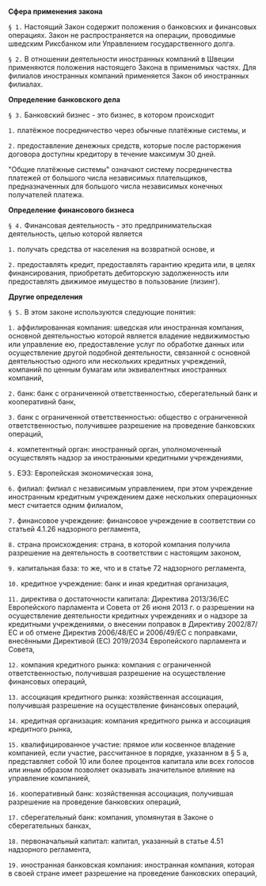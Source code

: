 **Сфера применения закона**

`§ 1.` Настоящий Закон содержит положения о банковских и финансовых операциях. Закон не распространяется на операции, проводимые шведским Риксбанком или Управлением государственного долга.

`§ 2.` В отношении деятельности иностранных компаний в Швеции применяются положения настоящего Закона в применимых частях. Для филиалов иностранных компаний применяется Закон об иностранных филиалах.

**Определение банковского дела**

`§ 3.` Банковский бизнес - это бизнес, в котором происходит

`1.` платёжное посредничество через обычные платёжные системы, и

`2.` предоставление денежных средств, которые после расторжения договора доступны кредитору в течение максимум 30 дней.

"Общие платёжные системы" означают систему посредничества платежей от большого числа независимых плательщиков, предназначенных для большого числа независимых конечных получателей платежа.

**Определение финансового бизнеса**

`§ 4.` Финансовая деятельность - это предпринимательская деятельность, целью которой является

`1.` получать средства от населения на возвратной основе, и

`2.` предоставлять кредит, предоставлять гарантию кредита или, в целях финансирования, приобретать дебиторскую задолженность или предоставлять движимое имущество в пользование (лизинг).

**Другие определения**

`§ 5.` В этом законе используются следующие понятия:

`1.` аффилированная компания: шведская или иностранная компания, основной деятельностью которой является владение недвижимостью или управление ею, предоставление услуг по обработке данных или осуществление другой подобной деятельности, связанной с основной деятельностью одного или нескольких кредитных учреждений, компаний по ценным бумагам или эквивалентных иностранных компаний,

`2.` банк: банк с ограниченной ответственностью, сберегательный банк и кооперативнй банк,

`3.` банк с ограниченной ответственностью: общество с ограниченной ответственностью, получившее разрешение на проведение банковских операций,

`4.` компетентный орган: иностранный орган, уполномоченный осуществлять надзор за иностранными кредитными учреждениями,

`5.` ЕЭЗ: Европейская экономическая зона,

`6.` филиал: филиал с независимым управлением, при этом учреждение иностранным кредитным учреждением даже нескольких операционных мест считается одним филиалом,

`7.` финансовое учреждение: финансовое учреждение в соответствии со статьей 4.1.26 надзорного регламента,

`8.` страна происхождения: страна, в которой компания получила разрешение на деятельность в соответствии с настоящим законом,

`9.` капитальная база: то же, что и в статье 72 надзорного регламента,

`10.` кредитное учреждение: банк и иная кредитная организация,

`11.` директива о достаточности капитала: Директива 2013/36/ЕС Европейского парламента и Совета от 26 июня 2013 г. о разрешении на осуществление деятельности кредитных учреждениях и о надзоре за кредитными учреждениями, о внесении поправок в Директиву 2002/87/ЕС и об отмене Директив 2006/48/ЕС и 2006/49/ЕС с поправками, внесёнными Директивой (ЕС) 2019/2034 Европейского парламента и Совета,

`12.` компания кредитного рынка: компания с ограниченной ответственностью, получившая разрешение на осуществление финансовых операций,

`13.` ассоциация кредитного рынка: хозяйственная ассоциация, получившая разрешение на осуществление финансовых операций,

`14.` кредитная организация: компания кредитного рынка и ассоциация кредитного рынка,

`15.` квалифицированное участие: прямое или косвенное владение компанией, если участие, рассчитанное в порядке, указанном в § 5 а, представляет собой 10 или более процентов капитала или всех голосов или иным образом позволяет оказывать значительное влияние на управление компанией,

`16.` кооперативный банк: хозяйственная ассоциация, получившая разрешение на проведение банковских операций,

`17.` сберегательный банк: компания, упомянутая в Законе о сберегательных банках,

`18.` первоначальный капитал: капитал, указанный в статье 4.51 надзорного регламента,

`19.` иностранная банковская компания: иностранная компания, которая в своей стране имеет разрешение на проведение банковских операций,
